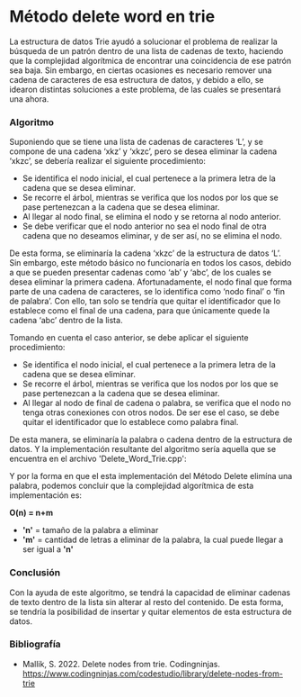 # Método delete word en trie

La estructura de datos Trie ayudó a solucionar el problema de realizar la búsqueda de un patrón dentro de una lista de cadenas de texto, haciendo que la complejidad algorítmica de encontrar una coincidencia de ese patrón sea baja. Sin embargo, en ciertas ocasiones es necesario remover una cadena de caracteres de esa estructura de datos, y debido a ello, se idearon distintas soluciones a este problema, de las cuales se presentará una ahora.

### Algoritmo

Suponiendo que se tiene una lista de cadenas de caracteres ‘L’, y se compone de una cadena ‘xkz’ y ‘xkzc’, pero se desea eliminar la cadena ‘xkzc’, se debería realizar el siguiente procedimiento:
 
* Se identifica el nodo inicial, el cual pertenece a la primera letra de la cadena que se desea eliminar.
* Se recorre el árbol, mientras se verifica que los nodos por los que se pase pertenezcan a la cadena que se desea eliminar.
* Al llegar al nodo final, se elimina el nodo y se retorna al nodo anterior.
* Se debe verificar que el nodo anterior no sea el nodo final de otra cadena que no deseamos eliminar, y de ser así, no se elimina el nodo.

De esta forma, se eliminaría la cadena ‘xkzc’ de la estructura de datos ‘L’. Sin embargo, este método básico no funcionaría en todos los casos, debido a que se pueden presentar cadenas como ‘ab’ y ‘abc’, de los cuales se desea eliminar la primera cadena. Afortunadamente, el nodo final que forma parte de una cadena de caracteres, se lo identifica como ‘nodo final’ o ‘fin de palabra’. Con ello, tan solo se tendría que quitar el identificador que lo establece como el final de una cadena, para que únicamente quede la cadena ‘abc’ dentro de la lista.

Tomando en cuenta el caso anterior, se debe aplicar el siguiente procedimiento:

* Se identifica el nodo inicial, el cual pertenece a la primera letra de la cadena que se desea eliminar.
* Se recorre el árbol, mientras se verifica que los nodos por los que se pase pertenezcan a la cadena que se desea eliminar.
* Al llegar al nodo de final de cadena o palabra, se verifica que el nodo no tenga otras conexiones con otros nodos. De ser ese el caso, se debe quitar el identificador que lo establece como palabra final.

De esta manera, se eliminaría la palabra o cadena dentro de la estructura de datos. Y la implementación resultante del algoritmo sería aquella que se encuentra en el archivo 'Delete_Word_Trie.cpp': 

Y por la forma en que el esta implementación del Método Delete elimína una palabra, podemos concluir que la complejidad algorítmica de esta implementación es:

**O(n) = n+m**
* **'n'** = tamaño de la palabra a eliminar
* **'m'** = cantidad de letras a eliminar de la palabra, la cual puede llegar a ser igual a **'n'**

### Conclusión
Con la ayuda de este algoritmo, se tendrá la capacidad de eliminar cadenas de texto dentro de la lista sin alterar al resto del contenido. De esta forma, se tendría la posibilidad de insertar y quitar elementos de esta estructura de datos.
### Bibliografía
* Mallik, S. 2022. Delete nodes from trie. Codingninjas. https://www.codingninjas.com/codestudio/library/delete-nodes-from-trie
